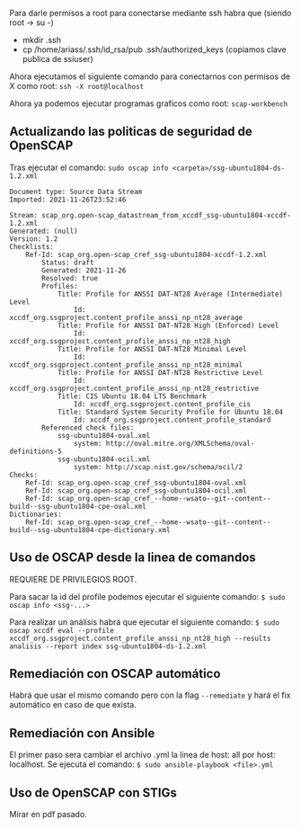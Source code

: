 
Para darle permisos a root para conectarse mediante ssh habra que (siendo root -> su -)
- mkdir .ssh
- cp /home/ariass/.ssh/id_rsa/pub .ssh/authorized_keys (copiamos clave publica de ssiuser)

Ahora ejecutamos el siguiente comando para conectarnos con permisos de X como root:
`ssh -X root@localhost`

Ahora ya podemos ejecutar programas graficos como root: `scap-workbench`

## Actualizando las politicas de seguridad de OpenSCAP
Tras ejecutar el comando: `sudo oscap info <carpeta>/ssg-ubuntu1804-ds-1.2.xml`
```
Document type: Source Data Stream
Imported: 2021-11-26T23:52:46

Stream: scap_org.open-scap_datastream_from_xccdf_ssg-ubuntu1804-xccdf-1.2.xml
Generated: (null)
Version: 1.2
Checklists:
	Ref-Id: scap_org.open-scap_cref_ssg-ubuntu1804-xccdf-1.2.xml
		Status: draft
		Generated: 2021-11-26
		Resolved: true
		Profiles:
			Title: Profile for ANSSI DAT-NT28 Average (Intermediate) Level
				Id: xccdf_org.ssgproject.content_profile_anssi_np_nt28_average
			Title: Profile for ANSSI DAT-NT28 High (Enforced) Level
				Id: xccdf_org.ssgproject.content_profile_anssi_np_nt28_high
			Title: Profile for ANSSI DAT-NT28 Minimal Level
				Id: xccdf_org.ssgproject.content_profile_anssi_np_nt28_minimal
			Title: Profile for ANSSI DAT-NT28 Restrictive Level
				Id: xccdf_org.ssgproject.content_profile_anssi_np_nt28_restrictive
			Title: CIS Ubuntu 18.04 LTS Benchmark
				Id: xccdf_org.ssgproject.content_profile_cis
			Title: Standard System Security Profile for Ubuntu 18.04
				Id: xccdf_org.ssgproject.content_profile_standard
		Referenced check files:
			ssg-ubuntu1804-oval.xml
				system: http://oval.mitre.org/XMLSchema/oval-definitions-5
			ssg-ubuntu1804-ocil.xml
				system: http://scap.nist.gov/schema/ocil/2
Checks:
	Ref-Id: scap_org.open-scap_cref_ssg-ubuntu1804-oval.xml
	Ref-Id: scap_org.open-scap_cref_ssg-ubuntu1804-ocil.xml
	Ref-Id: scap_org.open-scap_cref_--home--wsato--git--content--build--ssg-ubuntu1804-cpe-oval.xml
Dictionaries:
	Ref-Id: scap_org.open-scap_cref_--home--wsato--git--content--build--ssg-ubuntu1804-cpe-dictionary.xml
```

## Uso de OSCAP desde la linea de comandos
REQUIERE DE PRIVILEGIOS ROOT.

Para sacar la id del profile podemos ejecutar el siguiente comando:
`$ sudo oscap info <ssg-...>`

Para realizar un análisis habrá que ejecutar el siguiente comando:
`$ sudo oscap xccdf eval --profile xccdf_org.ssgproject.content_profile_anssi_np_nt28_high --results analisis --report index ssg-ubuntu1804-ds-1.2.xml `

## Remediación con OSCAP automático
Habrá que usar el mismo comando pero con la flag `--remediate` y hará el fix automático en caso de que exista.

## Remediación con Ansible
El primer paso sera cambiar el archivo .yml la linea de host: all por host: localhost.
Se ejecuta el comando: `$ sudo ansible-playbook <file>.yml`


## Uso de OpenSCAP con STIGs
Mirar en pdf pasado.